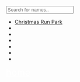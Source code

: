 <html>
    <head>
        <title>others | fun places</title>
    </head>
    <body>
        <input type="text" id="myInput" onkeyup="myFunction()" placeholder="Search for names.." title="Type in a name">
        <ul id="myUL">
        <li><a target="_blank" href="https://www.woosteroh.com/parks/christmas-run-park">Christmas Run Park</a></li>
        <li><a href="#"></a></li>
        <li><a href="#"></a></li>
        <li><a href="#"></a></li>
        <li><a href="#"></a></li>
        <li><a href="#"></a></li>
        <li><a href="#"></a></li>
        </ul>
        <a style="color: white; font-size: 25px;" href="https://arc-conte.github.io/places/">home</a>
        <script>
            function myFunction() {
                var input, filter, ul, li, a, i, txtValue;
                input = document.getElementById("myInput");
                filter = input.value.toUpperCase();
                ul = document.getElementById("myUL");
                li = ul.getElementsByTagName("li");
                for (i = 0; i < li.length; i++) {
                    a = li[i].getElementsByTagName("a")[0];
                    txtValue = a.textContent || a.innerText;
                    if (txtValue.toUpperCase().indexOf(filter) > -1) {
                        li[i].style.display = "";
                    } else {
                        li[i].style.display = "none";
                    }
                }
            }
            </script>
    </body>
</html>
